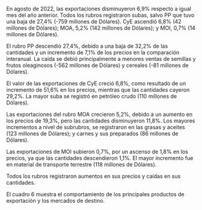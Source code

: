 En agosto de 2022, las exportaciones disminuyeron 6,9% respecto a igual mes del año anterior. Todos los rubros registraron subas, salvo PP que tuvo una baja de 27,4% (-759 millones de Dólares). CyE ascendió 6,8% (42 millones de Dólares); MOA, 5,2% (142 millones de Dólares); y MOI, 0,7% (14 millones de Dólares).

El rubro PP descendió 27,4%, debido a una baja de 32,2% de las cantidades y un incremento de 7,1% de los precios en la comparación interanual. La caí­da se debió principalmente a menores ventas de semillas y frutos oleaginosos (-562 millones de Dólares) y cereales (-81 millones de Dólares).

El valor de las exportaciones de CyE creció 6,8%, como resultado de un incremento de 51,6% en los precios, mientras que las cantidades cayeron 29,2%. La mayor suba se registró en petróleo crudo (110 millones de Dólares).

Las exportaciones del rubro MOA crecieron 5,2%, debido a un aumento en los precios de 19,3%, pero las cantidades disminuyeron 11,8%. Los mayores incrementos a nivel de subrubros, se registraron en las grasas y aceites (123 millones de Dólares); y carnes y sus preparados (86 millones de Dólares).

Las exportaciones de MOI subieron 0,7%, por un ascenso de 1,8% en los precios, ya que las cantidades descendieron 1,1%. El mayor incremento fue en material de transporte terrestre (118 millones de Dólares).

Todos los rubros registraron aumentos en sus precios y caí­das en sus cantidades.

El cuadro 6 muestra el comportamiento de los principales productos de exportación y los mercados de
destino.
